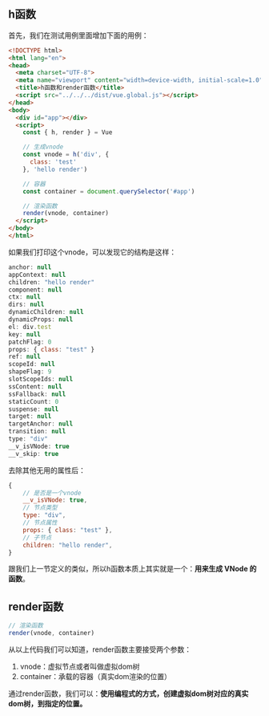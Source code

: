 ## h函数

首先，我们在测试用例里面增加下面的用例：

```html
<!DOCTYPE html>
<html lang="en">
<head>
  <meta charset="UTF-8">
  <meta name="viewport" content="width=device-width, initial-scale=1.0">
  <title>h函数和render函数</title>
  <script src="../../../dist/vue.global.js"></script>
</head>
<body>
  <div id="app"></div>
  <script>
    const { h, render } = Vue

    // 生成vnode
    const vnode = h('div', {
      class: 'test'
    }, 'hello render')

    // 容器
    const container = document.querySelector('#app')

    // 渲染函数
    render(vnode, container)
  </script>
</body>
</html>
```

如果我们打印这个vnode，可以发现它的结构是这样：

```js
anchor: null
appContext: null
children: "hello render"
component: null
ctx: null
dirs: null
dynamicChildren: null
dynamicProps: null
el: div.test
key: null
patchFlag: 0
props: { class: "test" }
ref: null
scopeId: null
shapeFlag: 9
slotScopeIds: null
ssContent: null
ssFallback: null
staticCount: 0
suspense: null
target: null
targetAnchor: null
transition: null
type: "div"
__v_isVNode: true
__v_skip: true
```

去除其他无用的属性后：

```js
{
    // 是否是一个vnode
	__v_isVNode: true,
    // 节点类型
	type: "div",
    // 节点属性
	props: { class: "test" },
    // 子节点
	children: "hello render",
}
```

跟我们上一节定义的类似，所以h函数本质上其实就是一个：**用来生成 VNode 的函数**。

## render函数

```js
// 渲染函数
render(vnode, container)
```

从以上代码我们可以知道，render函数主要接受两个参数：

1. vnode：虚拟节点或者叫做虚拟dom树
2. container：承载的容器（真实dom渲染的位置）

通过render函数，我们可以：**使用编程式的方式，创建虚拟dom树对应的真实dom树，到指定的位置。**